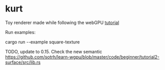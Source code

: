 # kurt

Toy renderer made while following the webGPU [tutorial](https://sotrh.github.io/learn-wgpu/)

Run examples:

cargo run --example square-texture

TODO, update to 0.15. Check the new semantic
https://github.com/sotrh/learn-wgpu/blob/master/code/beginner/tutorial2-surface/src/lib.rs



